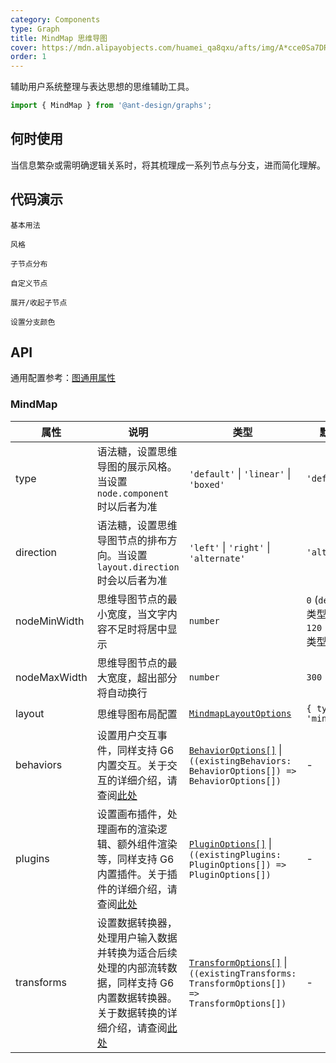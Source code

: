 ```yaml
---
category: Components
type: Graph
title: MindMap 思维导图
cover: https://mdn.alipayobjects.com/huamei_qa8qxu/afts/img/A*cce0Sa7DR3cAAAAAAAAAAAAADmJ7AQ/original
order: 1
---
```


辅助用户系统整理与表达思想的思维辅助工具。

```js
import { MindMap } from '@ant-design/graphs';
```

## 何时使用

当信息繁杂或需明确逻辑关系时，将其梳理成一系列节点与分支，进而简化理解。

## 代码演示

<code id="demo-mind-map-default" src="./demos/mind-map/default.tsx">基本用法</code>

<code id="demo-mind-map-type" src="./demos/mind-map/type.tsx" description="通过 `type` 语法糖，使用预设的风格：线条风格和方框风格。">风格</code>

<code id="demo-mind-map-direction" src="./demos/mind-map/direction.tsx" description="通过设置 `direction` 为 `right` `left` 分别让子节点右侧、左侧分布。若不设置 `direction`，则默认自由分布。">子节点分布</code>

<code id="demo-mind-map-custom-node" src="./demos/mind-map/custom-node.tsx" description="通过 `node.component` 来进行自定义节点，需要与 `node.size` 配合实现。">自定义节点</code>

<code id="demo-mind-map-collapse-expand" src="./demos/mind-map/collapse-expand.tsx" description="
通过调整 `collapse-expand-react-node` 交互配置来控制展开/收起子节点的操作。<br> - `enable`: 是否启用该交互，类型为 `boolean | ((data: NodeData) => boolean)`，默认为 `false` <br> - `trigger`: 点击指定元素，触发节点收起/展开；`'icon'` 代表点击图标触发，`'node'` 代表点击节点触发，`HTMLElement` 代表自定义元素，默认为 `'icon'` <br> - `direction`: 收起/展开指定方向上的邻居节点，`'in'` 代表前驱节点，`'out'` 代表后继节点，`'both'` 代表前驱和后继节点，默认为 `'out'` <br> - `iconType`: 内置图标语法糖，`'plus-minus'` 或 `'arrow-count'` <br> - `iconRender`: 渲染函数，用于自定义收起/展开图标，参数为 `isCollapsed`（当前节点是否已收起）和 `data`（节点数据），返回自定义图标 <br> - `iconPlacement`: 图标相对于节点的位置，可选值为 `'left'`、`'right'`、`'top'`、`'bottom'`，默认为 `'bottom'` <br> - `iconOffsetX/iconOffsetY`: 图标相对于节点的水平、垂直偏移量，默认为 `0` <br> - `iconClassName/iconStyle`: 指定图标的 CSS 类名及内联样式 <br> - `refreshLayout`: 每次收起/展开节点后，是否刷新布局
">展开/收起子节点</code>

<code id="demo-mind-map-color" src="./demos/mind-map/color.tsx" description="`assign-color-by-branch` 是内置数据转换的一个环节，可以通过修改 `colors` 来分配不同的颜色来区分思维导图的分支。">设置分支颜色</code>

## API

通用配置参考：[图通用属性](./overview#图通用属性)

### MindMap

| 属性 | 说明 | 类型 | 默认值 |
| --- | --- | --- | --- |
| type | 语法糖，设置思维导图的展示风格。当设置 `node.component` 时以后者为准 | `'default'` \| `'linear'` \| `'boxed'` | `'default'` |
| direction | 语法糖，设置思维导图节点的排布方向。当设置 `layout.direction` 时会以后者为准 | `'left'` \| `'right'` \| `'alternate'` | `'alternate'` |
| nodeMinWidth | 思维导图节点的最小宽度，当文字内容不足时将居中显示 | `number` | `0` (`default` 类型) <br> `120` (`boxed` 类型) |
| nodeMaxWidth | 思维导图节点的最大宽度，超出部分将自动换行 | `number` | `300` |
| layout | 思维导图布局配置 | [`MindmapLayoutOptions`](https://g6.antv.antgroup.com/api/layouts/mindmaplayout) | `{ type: 'mindmap' }` |
| behaviors | 设置用户交互事件，同样支持 G6 内置交互。关于交互的详细介绍，请查阅[此处](https://g6.antv.antgroup.com/manual/core-concept/behavior) | [`BehaviorOptions[]`](https://g6.antv.antgroup.com/api/behaviors/brush-select) \| `((existingBehaviors: BehaviorOptions[]) => BehaviorOptions[])` | - |
| plugins | 设置画布插件，处理画布的渲染逻辑、额外组件渲染等，同样支持 G6 内置插件。关于插件的详细介绍，请查阅[此处](https://g6.antv.antgroup.com/manual/core-concept/plugin) | [`PluginOptions[]`](https://g6.antv.antgroup.com/api/plugins/background) \| `((existingPlugins: PluginOptions[]) => PluginOptions[])` | - |
| transforms | 设置数据转换器，处理用户输入数据并转换为适合后续处理的内部流转数据，同样支持 G6 内置数据转换器。关于数据转换的详细介绍，请查阅[此处](https://g6.antv.antgroup.com/api/transforms/map-node-size) | [`TransformOptions[]`](https://g6.antv.antgroup.com/api/transforms/map-node-size) \| `((existingTransforms: TransformOptions[]) => TransformOptions[])` | - |
